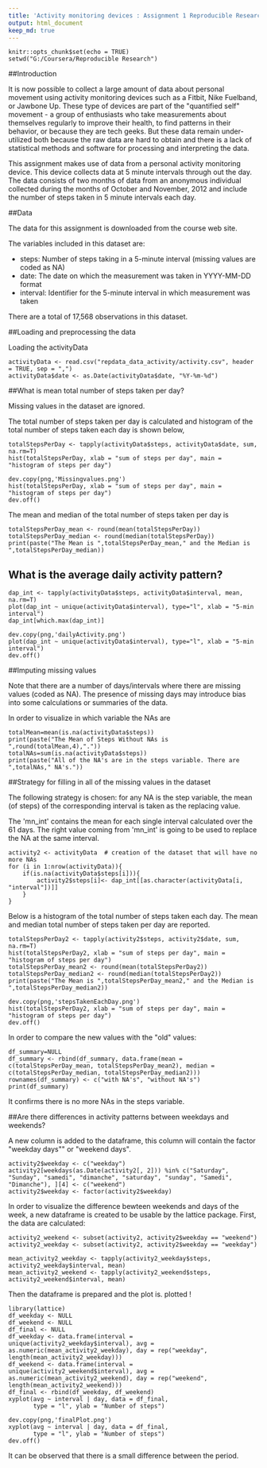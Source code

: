 ```yaml
---
title: 'Activity monitoring devices : Assignment 1 Reproducible Research'
output: html_document
keep_md: true
---
```


```{r setup, include=FALSE}
knitr::opts_chunk$set(echo = TRUE)
setwd("G:/Coursera/Reproducible Research")
```

##Introduction

It is now possible to collect a large amount of data about personal movement using activity monitoring devices such as a Fitbit, Nike Fuelband, or Jawbone Up. These type of devices are part of the "quantified self" movement - a group of enthusiasts who take measurements about themselves regularly to improve their health, to find patterns in their behavior, or because they are tech geeks. But these data remain under-utilized both because the raw data are hard to obtain and there is a lack of statistical methods and software for processing and interpreting the data.

This assignment makes use of data from a personal activity monitoring device. This device collects data at 5 minute intervals through out the day. The data consists of two months of data from an anonymous individual collected during the months of October and November, 2012 and include the number of steps taken in 5 minute intervals each day.

##Data

The data for this assignment is downloaded from the course web site.

The variables included in this dataset are:

- steps: Number of steps taking in a 5-minute interval (missing values are coded as NA)
- date: The date on which the measurement was taken in YYYY-MM-DD format
- interval: Identifier for the 5-minute interval in which measurement was taken

There are a total of 17,568 observations in this dataset.

##Loading and preprocessing the data

Loading the activityData


```{r loadData}
activityData <- read.csv("repdata_data_activity/activity.csv", header = TRUE, sep = ",")
activityData$date <- as.Date(activityData$date, "%Y-%m-%d")
```

##What is mean total number of steps taken per day?

Missing values in the dataset are ignored.

The total number of steps taken per day is calculated and histogram of the total number of steps taken each day is shown below,

```{r totalSteps & Hist}
totalStepsPerDay <- tapply(activityData$steps, activityData$date, sum, na.rm=T)
hist(totalStepsPerDay, xlab = "sum of steps per day", main = "histogram of steps per day")
```
```{r echo = FALSE , include=FALSE}
dev.copy(png,'Missingvalues.png')
hist(totalStepsPerDay, xlab = "sum of steps per day", main = "histogram of steps per day")
dev.off()
```

The mean and median of the total number of steps taken per day is 

```{r mean and median}
totalStepsPerDay_mean <- round(mean(totalStepsPerDay))
totalStepsPerDay_median <- round(median(totalStepsPerDay))
print(paste("The Mean is ",totalStepsPerDay_mean," and the Median is ",totalStepsPerDay_median))
```

## What is the average daily activity pattern?

```{r average daily activity}
dap_int <- tapply(activityData$steps, activityData$interval, mean, na.rm=T)
plot(dap_int ~ unique(activityData$interval), type="l", xlab = "5-min interval")
dap_int[which.max(dap_int)]
```
```{r echo = FALSE , include=FALSE}
dev.copy(png,'dailyActivity.png')
plot(dap_int ~ unique(activityData$interval), type="l", xlab = "5-min interval")
dev.off()
```
##Imputing missing values

Note that there are a number of days/intervals where there are missing values (coded as NA). The presence of missing days may introduce bias into some calculations or summaries of the data.

In order to visualize in which variable the NAs are

```{r visualize NAs}
totalMean=mean(is.na(activityData$steps))
print(paste("The Mean of Steps Without NAs is ",round(totalMean,4),"."))
totalNAs=sum(is.na(activityData$steps))
print(paste("All of the NA's are in the steps variable. There are ",totalNAs," NA's."))
```

##Strategy for filling in all of the missing values in the dataset

The following strategy is chosen: for any NA is the step variable, the mean (of steps) of the corresponding interval is taken as the replacing value.

The 'mn_int' contains the mean for each single interval calculated over the 61 days. The right value coming from 'mn_int' is going to be used to replace the NA at the same interval.

```{r}
activity2 <- activityData  # creation of the dataset that will have no more NAs
for (i in 1:nrow(activityData)){
    if(is.na(activityData$steps[i])){
        activity2$steps[i]<- dap_int[[as.character(activityData[i, "interval"])]]
    }
}

```

Below is a histogram of the total number of steps taken each day. The mean and median total number of steps taken per day are reported.

```{r}
totalStepsPerDay2 <- tapply(activity2$steps, activity2$date, sum, na.rm=T)
hist(totalStepsPerDay2, xlab = "sum of steps per day", main = "histogram of steps per day")
totalStepsPerDay_mean2 <- round(mean(totalStepsPerDay2))
totalStepsPerDay_median2 <- round(median(totalStepsPerDay2))
print(paste("The Mean is ",totalStepsPerDay_mean2," and the Median is ",totalStepsPerDay_median2))
```

```{r echo = FALSE , include=FALSE}
dev.copy(png,'stepsTakenEachDay.png')
hist(totalStepsPerDay2, xlab = "sum of steps per day", main = "histogram of steps per day")
dev.off()
```

In order to compare the new values with the "old" values:
```{r}
df_summary=NULL
df_summary <- rbind(df_summary, data.frame(mean = c(totalStepsPerDay_mean, totalStepsPerDay_mean2), median = c(totalStepsPerDay_median, totalStepsPerDay_median2)))
rownames(df_summary) <- c("with NA's", "without NA's")
print(df_summary)
```

It confirms there is no more NAs in the steps variable.

##Are there differences in activity patterns between weekdays and weekends?

A new column is added to the dataframe, this column will contain the factor "weekday days"" or "weekend days".
```{r}
activity2$weekday <- c("weekday")
activity2[weekdays(as.Date(activity2[, 2])) %in% c("Saturday", "Sunday", "samedi", "dimanche", "saturday", "sunday", "Samedi", "Dimanche"), ][4] <- c("weekend")
activity2$weekday <- factor(activity2$weekday)
```

In order to visualize the difference bewteen weekends and days of the week, a new dataframe is created to be usable by the lattice package. First, the data are calculated:

```{r}
activity2_weekend <- subset(activity2, activity2$weekday == "weekend")
activity2_weekday <- subset(activity2, activity2$weekday == "weekday")

mean_activity2_weekday <- tapply(activity2_weekday$steps, activity2_weekday$interval, mean)
mean_activity2_weekend <- tapply(activity2_weekend$steps, activity2_weekend$interval, mean)
```
Then the dataframe is prepared and the plot is. plotted !

```{r}
library(lattice)
df_weekday <- NULL
df_weekend <- NULL
df_final <- NULL
df_weekday <- data.frame(interval = unique(activity2_weekday$interval), avg = as.numeric(mean_activity2_weekday), day = rep("weekday", length(mean_activity2_weekday)))
df_weekend <- data.frame(interval = unique(activity2_weekend$interval), avg = as.numeric(mean_activity2_weekend), day = rep("weekend", length(mean_activity2_weekend)))
df_final <- rbind(df_weekday, df_weekend)
xyplot(avg ~ interval | day, data = df_final,
       type = "l", ylab = "Number of steps")
```
```{r echo = FALSE , include=FALSE}
dev.copy(png,'finalPlot.png')
xyplot(avg ~ interval | day, data = df_final,
       type = "l", ylab = "Number of steps")
dev.off()
```

It can be observed that there is a small difference between the period.